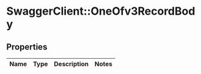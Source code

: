 # SwaggerClient::OneOfv3RecordBody

## Properties
Name | Type | Description | Notes
------------ | ------------- | ------------- | -------------

